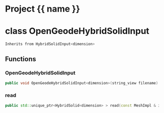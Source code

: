 <script setup>
import {useRoute} from 'vitepress'
const {path} = useRoute()
const tokens = path.split('/')
const words = tokens[2].split('-');
for (let i = 0; i < words.length; i++) {
    words[i] = words[i].charAt(0).toUpperCase() + words[i].slice(1);
    words[i] = words[i].replace('geode', 'Geode')
}
const name = words.join('-');
</script>
# Project {{ name }}

# class OpenGeodeHybridSolidInput


```cpp
Inherits from HybridSolidInput<dimension>
```



## Functions

### OpenGeodeHybridSolidInput

```cpp
public void OpenGeodeHybridSolidInput<dimension>(string_view filename)
```


### read

```cpp
public std::unique_ptr<HybridSolid<dimension> > read(const MeshImpl & impl)
```




